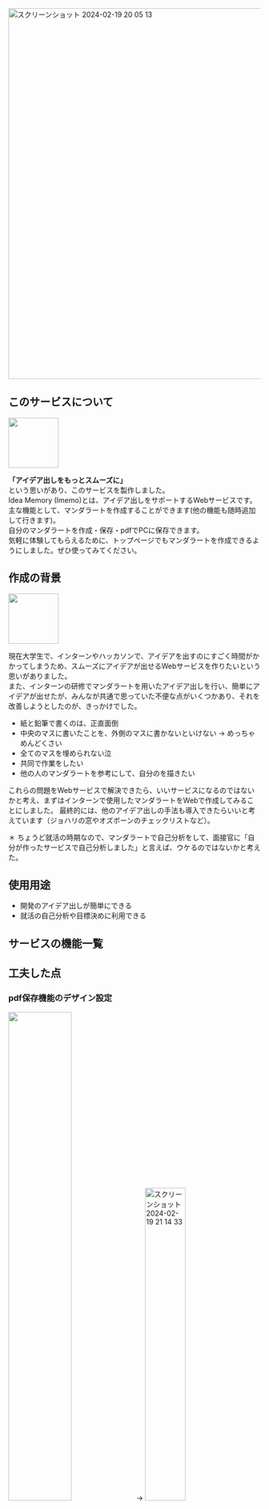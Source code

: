 <img width="740" alt="スクリーンショット 2024-02-19 20 05 13" src="https://github.com/iwatanabee/Idea-memory/assets/83575309/e12862cc-cc28-4694-a7e6-33d628db8a1c">

## このサービスについて
<img src="https://github.com/iwatanabee/Idea-memory/assets/83575309/492b3cb2-7943-4305-9c91-2b4c836bc469" width="100" height="100">  

**「アイデア出しをもっとスムーズに」**  
という思いがあり、このサービスを製作しました。  
Idea Memory (Imemo)とは、アイデア出しをサポートするWebサービスです。  
主な機能として、マンダラートを作成することができます(他の機能も随時追加して行きます)。  
自分のマンダラートを作成・保存・pdfでPCに保存できます。  
気軽に体験してもらえるために、トップページでもマンダラートを作成できるようにしました。ぜひ使ってみてください。

## 作成の背景
<img width="100" src="https://github.com/iwatanabee/Idea-memory/assets/83575309/243b3a3b-50ea-4241-bcce-21e17a6f5d6b" style="display: flex;justify-content: center;">

現在大学生で、インターンやハッカソンで、アイデアを出すのにすごく時間がかかってしまうため、スムーズにアイデアが出せるWebサービスを作りたいという思いがありました。  
また、インターンの研修でマンダラートを用いたアイデア出しを行い、簡単にアイデアが出せたが、みんなが共通で思っていた不便な点がいくつかあり、それを改善しようとしたのが、きっかけでした。  

- 紙と鉛筆で書くのは、正直面倒
- 中央のマスに書いたことを、外側のマスに書かないといけない → めっちゃめんどくさい
- 全てのマスを埋められない泣
- 共同で作業をしたい
- 他の人のマンダラートを参考にして、自分のを描きたい

これらの問題をWebサービスで解決できたら、いいサービスになるのではないかと考え、まずはインターンで使用したマンダラートをWebで作成してみることにしました。
最終的には、他のアイデア出しの手法も導入できたらいいと考えています（ジョハリの窓やオズボーンのチェックリストなど）。  

＊ ちょうど就活の時期なので、マンダラートで自己分析をして、面接官に「自分が作ったサービスで自己分析しました」と言えば、ウケるのではないかと考えた。

## 使用用途
- 開発のアイデア出しが簡単にできる
- 就活の自己分析や目標決めに利用できる

## サービスの機能一覧

## 工夫した点
### pdf保存機能のデザイン設定  
<img width="50%" src="https://github.com/iwatanabee/Idea-memory/assets/83575309/7d763a56-04bb-494e-a97d-a18483586da4">
<!-- <img width="10%" src="https://github.com/iwatanabee/Idea-memory/assets/83575309/6a1e6161-5766-4edf-9adf-1ca3048655c3"> -->
→
<img width="40%" alt="スクリーンショット 2024-02-19 21 14 33" src="https://github.com/iwatanabee/Idea-memory/assets/83575309/a68eca54-9df2-40a3-83a2-0374a909edaa">  

作成したマンダラートをpdfで保存できるようにしました。  
また保存するときに、マンダラートとロゴのみをpdf保存できるように(右上の画像)Webサービス側とpdf保存する側でデザインを変えて実装しました。

## 課題
### ユーザー側の課題
- [x] 紙と鉛筆で書くのは、正直面倒  
      → Webサービスにしてデジタル化する。
- [x] 中央のマスに書いたことを、外側のマスに書かないといけない  
      → 自動入力機能を作成。同じことを書くマスを片方書くと、もう片方のマスに反映されるようにした。
- [x] マンダラートを紙で持っていきたい  
      → pdf保存機能を作成。PCにマンダラートのpdfを保存できるようなボタンを作った。
- [ ] 全てのマスを埋められない  
      → 周りのマスの情報から、AIを使って単語を埋めようと思う。
- [ ] 共同で作業をしたい  
      → 共同作業できるようにリアルタイムで通信できるようにする→具体的な方法はまだわからない
### 技術的な課題
- [ ] マンダラートを読み込むとき、変更を保存するときに重くなる  
      → チューニングをして、スムーズに値が取れるようにする
- [ ] なんかサイトが全体的に重い  
      → 
- [ ] SQL文の見直し  
      → N+1問題を起こす命令の確認  
      LB, APP, DBサーバー間のネットワーク環境の確認/nginxやApacheなどのサーバーソフトウェアの設定値等の確認/SQL文の見直し（N+1問題を引く起こすクエリはないかなど）

## ほかのサービスとの差別化
- マンダラートを作成できるWebサイトがあったが、全部入力しないときれいなマンダラートを作れないことやログイン機能がないことが問題だった。  
  → 最初から81個のマスを用意し、それを表示　＆　ログイン機能を作成
- そもそもマスが小さすぎて、スマホでの作業に向いていない  
  → スマホを横にして作業ができるようにデザインを工夫した。

